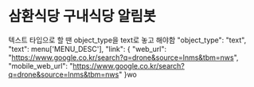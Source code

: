 # 삼환식당 구내식당 알림봇


텍스트 타입으로 할 땐 object_type을 text로 놓고 해야함
    "object_type": "text",
    "text": menu['MENU_DESC'],
    "link": {
        "web_url": "https://www.google.co.kr/search?q=drone&source=lnms&tbm=nws",
        "mobile_web_url": "https://www.google.co.kr/search?q=drone&source=lnms&tbm=nws"
    }wo
